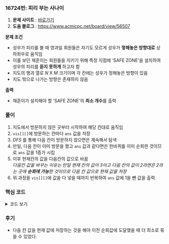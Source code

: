 ### 16724번: 피리 부는 사나이

1. **문제 사이트** : [바로가기](https://www.acmicpc.net/problem/16724)
2. **도움 블로그** : https://www.acmicpc.net/board/view/56507

**문제 조건**
- 성우가 피리를 불 때 영과일 회원들은 자기도 모르게 성우가 **젛해놓은 방향대로** 상하좌우로 움직임
- 이를 보던 재훈이는 회원들을 지키기 위해 특정 지점에 'SAFE ZONE'을 설치하여 성우의 피리를 **듣지 못하게** 하고자 함
- 지도의 행과 열로 $N$ X $M$ 크기이며 각 칸에는 성우가 정해놓은 방향이 있음
- 지도 밖으로 나가는 방향은 존재하지 않음

**출력**  
- 재훈이가 설치해야 할 'SAFE ZONE'의 **최소 개수**를 출력

### 풀이
1. 지도에서 방문하지 않은 곳부터 시작하여 해당 칸대로 움직임
2. `vis[][]`에 방문하는 칸마다 `ans` 값을 저장
3. _DFS_ 를 통해 다음 칸이 방문하지 않으면은 계속해서 탐색
4. 만일, 다음 칸이 이미 방문을 했고 `ans` 값과 같다면은 한바퀴를 이미 순회한 것이므로 `ans` 값을 1증가 시킴
5. 이후 현재칸의 값을 다음칸의 값으로 바꿈  
_다음칸 값을 바꾸는 이유는 만일 현재 칸의 값이 3이고 다음 칸의 값이 2라면은 2라는 곳에 **순회에 가능**한 것이므로 다음 칸 값으로 현재 값을 저장_
6. 위 과정을 `vis[][]`에 값을 다 넣을 때까지 반복하여 `ans` 값에 1을 뺀 값을 출력

### 핵심 코드

<details>
<summary>코드 보기</summary>

```cpp
void dfs(int x, int y) {
    vis[x][y] = ans;
    int nx = x;
    int ny = y;
    // show();
    if(board[x][y] == 'U') {
        nx -= 1;
    }
    else if(board[x][y] == 'D') {
        nx += 1;
    }
    else if(board[x][y] == 'L') {
        ny -= 1;
    }
    else if(board[x][y] == 'R'){
        ny += 1;
    }
    
    if(!vis[nx][ny]) {
        dfs(nx, ny);
    }
    else if(vis[nx][ny] == ans) {
        ans++;
    }
    vis[x][y] = vis[nx][ny];
}
```
- 현재 방문 칸에 `ans`값을 저장
- 현재 칸의 값에 따라 `nx`, `ny`의 값을 조절
- 만일, 다음 칸이 방문하지 않은 칸이면은 탐색을 진행
- 다음 칸이 방문했는데 만일 `ans` 값과 같다면은 해당 `ans` 값의 순회에 도달한 것이므로 `ans`를 1증가
- 현재 방문 값을 다음 방문 값으로 갱신
</details>

### 후기
- 다음 칸 값을 현재 값에 저장하는 것을 해야 이전 순회값에 도달했을 때 더 최소로 묶을 수 있었다.